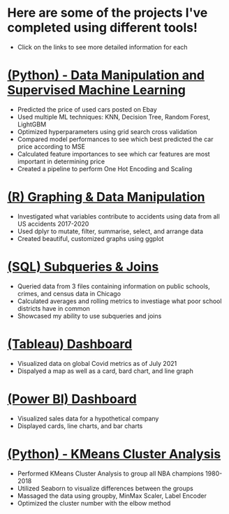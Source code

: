 # Here are some of the projects I've completed using different tools!
* Click on the links to see more detailed information for each

# [(Python) - Data Manipulation and Supervised Machine Learning ](https://github.com/alexfilo/Machine_Learning_Car_Price_Prediction/blob/main/Machine%20Learning%20Car%20Price%20Prediction.ipynb)
* Predicted the price of used cars posted on Ebay
* Used multiple ML techniques: KNN, Decision Tree, Random Forest, LightGBM
* Optimized hyperparameters using grid search cross validation
* Compared model performances to see which best predicted the car price according to MSE
* Calculated feature importances to see which car features are most important in determining price
* Created a pipeline to perform One Hot Encoding and Scaling

# [(R) Graphing & Data Manipulation](https://github.com/alexfilo/Accidents/blob/main/accidents.Rmd)
* Investigated what variables contribute to accidents using data from all US accidents 2017-2020
* Used dplyr to mutate, filter, summarise, select, and arrange data
* Created beautiful, customized graphs using ggplot

# [(SQL) Subqueries & Joins](https://github.com/alexfilo/PortfolioProjects/blob/main/ChicagoSocioeconomic%20Data.sql)
* Queried data from 3 files containing information on public schools, crimes, and census data in Chicago
* Calculated averages and rolling metrics to investiage what poor school districts have in common
* Showcased my ability to use subqueries and joins

# [(Tableau) Dashboard](https://github.com/alexfilo/Alex_Filo_Portfolio/blob/main/images/Tableau%20Covid%20Dashboard.png)
* Visualized data on global Covid metrics as of July 2021
* Dispalyed a map as well as a card, bard chart, and line graph

# [(Power BI) Dashboard](https://github.com/alexfilo/Alex_Filo_Portfolio/blob/main/images/Power%20Bi%20dashboard.png)
* Visualized sales data for a hypothetical company
* Displayed cards, line charts, and bar charts


# [(Python) - KMeans Cluster Analysis ](https://github.com/alexfilo/PortfolioProjects/blob/main/NBA.ipynb)
* Performed KMeans Cluster Analysis to group all NBA champions 1980-2018
* Utilized Seaborn to visualize differences between the groups
* Massaged the data using groupby, MinMax Scaler, Label Encoder
* Optimized the cluster number with the elbow method
